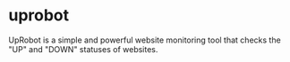 # uprobot
UpRobot is a simple and powerful website monitoring tool that checks the "UP" and "DOWN" statuses of websites.
